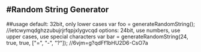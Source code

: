 #Random String Generator
---
##usage
default: 32bit, only lower cases
    var foo = generateRandomString();
    //ietcwymqdghzzubujrjrfqpjxlygvcqd
options: 24bit, use numbers, use upper cases, use special characters
    var bar = generateRandomString(24, true, true, ["=", "-", "?"]);
    //6vjm=g?qdFf1bHU2D6-CsO7a

